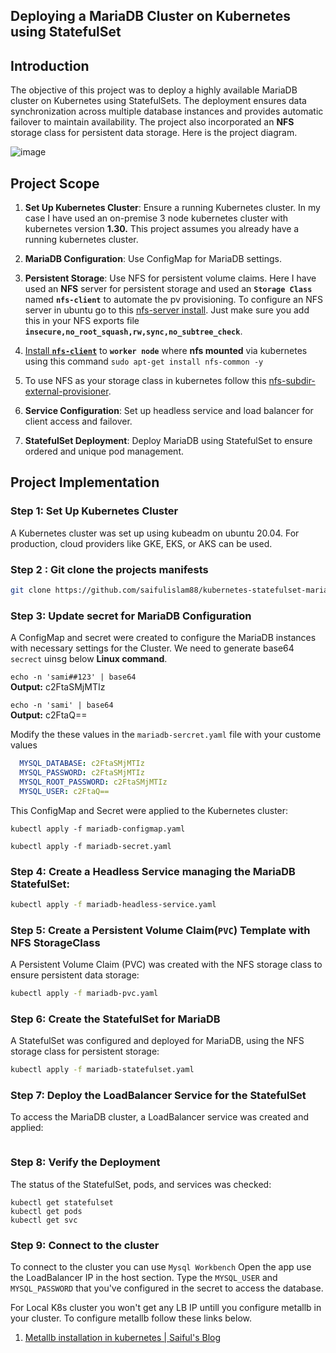 ## Deploying a MariaDB Cluster on Kubernetes using StatefulSet

## Introduction
The objective of this project was to deploy a highly available MariaDB cluster on Kubernetes using StatefulSets. The deployment ensures data synchronization across multiple database instances and provides automatic failover to maintain availability. The project also incorporated an **NFS** storage class for persistent data storage. Here is the project diagram. 

![image](https://github.com/user-attachments/assets/8c5a5bda-34e7-4899-bf51-2ff0e12527f3)

## Project Scope
1. **Set Up Kubernetes Cluster**: Ensure a running Kubernetes cluster. In my case I have used an on-premise 3 node kubernetes cluster with kubernetes version **1.30.** This project assumes you already have a running kubernetes cluster.

2. **MariaDB Configuration**: Use ConfigMap for MariaDB settings.

3. **Persistent Storage**: Use NFS for persistent volume claims. Here I have used an **NFS** server for persistent storage and used an **`Storage Class`** named **`nfs-client`** to automate the pv provisioning. To configure an NFS server in ubuntu go to this [nfs-server install](https://github.com/saifulislam88/nfs-server). Just make sure you add this in your NFS exports file **```insecure,no_root_squash,rw,sync,no_subtree_check```**.

4. [Install **`nfs-client`**](https://github.com/saifulislam88/nfs-server?tab=readme-ov-file#linux-client) to **`worker node`** where **nfs mounted** via kubernetes using this command `sudo apt-get install nfs-common -y`

5. To use NFS as your storage class in kubernetes follow this [nfs-subdir-external-provisioner](https://github.com/kubernetes-sigs/nfs-subdir-external-provisioner).

6. **Service Configuration**: Set up headless service and load balancer for client access and failover.

7. **StatefulSet Deployment**: Deploy MariaDB using StatefulSet to ensure ordered and unique pod management.


## Project Implementation

### Step 1: Set Up Kubernetes Cluster
A Kubernetes cluster was set up using kubeadm on ubuntu 20.04. For production, cloud providers like GKE, EKS, or AKS can be used.

### Step 2 : Git clone the projects manifests

```sh
git clone https://github.com/saifulislam88/kubernetes-statefulset-mariadb.git
```

### Step 3: Update secret for MariaDB Configuration
A ConfigMap and secret were created to configure the MariaDB instances with necessary settings for the Cluster. We need to generate base64 `secrect` uinsg below **Linux command**.

`echo -n 'sami##123' | base64`\
**Output:** c2FtaSMjMTIz

`echo -n 'sami' | base64`\
**Output:** c2FtaQ==

Modify the these values in the ``mariadb-sercret.yaml`` file with your custome values

```yaml
  MYSQL_DATABASE: c2FtaSMjMTIz
  MYSQL_PASSWORD: c2FtaSMjMTIz
  MYSQL_ROOT_PASSWORD: c2FtaSMjMTIz
  MYSQL_USER: c2FtaQ==
```
This ConfigMap and Secret were applied to the Kubernetes cluster:

```kubectl apply -f mariadb-configmap.yaml```

```kubectl apply -f mariadb-secret.yaml```

### Step 4: Create a Headless Service managing the MariaDB StatefulSet:

```sh
kubectl apply -f mariadb-headless-service.yaml
```

### Step 5: Create a Persistent Volume Claim(`PVC`) Template with NFS StorageClass

A Persistent Volume Claim (PVC) was created with the NFS storage class to ensure persistent data storage:

```sh
kubectl apply -f mariadb-pvc.yaml
```

### Step 6: Create the StatefulSet for MariaDB
A StatefulSet was configured and deployed for MariaDB, using the NFS storage class for persistent storage:


```sh
kubectl apply -f mariadb-statefulset.yaml
```

### Step 7: Deploy the LoadBalancer Service for the StatefulSet

To access the MariaDB cluster, a LoadBalancer service was created and applied: 

```shkubectl apply -f mariadb-loadbalancer.yaml
```

### Step 8: Verify the Deployment
The status of the StatefulSet, pods, and services was checked: 

`kubectl get statefulset`\
`kubectl get pods`\
`kubectl get svc`

### Step 9: Connect to the cluster

To connect to the cluster you can use ``Mysql Workbench``
Open the app use the LoadBalancer IP in the host section. Type the ``MYSQL_USER`` and ``MYSQL_PASSWORD`` that you've configured in the secret to access the database. 

For Local K8s cluster you won't get any LB IP untill you configure metallb in your cluster. To configure metallb follow these links below.

1. [Metallb installation in kubernetes | Saiful's Blog](https://github.com/saifulislam88/kubernetes/blob/main/G.k8s-configure-metalLB-on-premises/Setup-MetalLB-for-Nginx-Ingress-Loadbalancer-IP.md)



